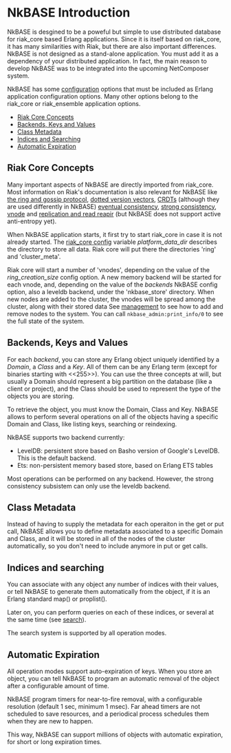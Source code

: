 # NkBASE Introduction

NkBASE is desgined to be a poweful but simple to use distributed database for riak_core based Erlang applications. Since it is itself based on riak_core, it has many similarities with Riak, but there are also important differences. NkBASE is not designed as a stand-alone application. You must add it as a dependency of your distributed application. In fact, the main reason to develop NkBASE was to be integrated into the upcoming NetComposer system. 

NkBASE has some [configuration](configuration.md) options that must be included as Erlang application configuration options. Many other options belong to the riak_core or riak_ensemble application options.

* [Riak Core Concepts](#riak-core-concepts)
* [Backends, Keys and Values](#backend-keys-values)
* [Class Metadata](#class-metadata)
* [Indices and Searching](#indiced-and-searching)
* [Automatic Expiration](#automatic-expiration)



## Riak Core Concepts

Many important aspects of NkBASE are directly imported from riak_core. Most information on Riak's documentation is also relevant for NkBASE like [the ring and gossip protocol](http://docs.basho.com/riak/latest/theory/concepts/Clusters), [dotted version vectors](http://docs.basho.com/riak/latest/theory/concepts/context/#Dotted-Version-Vectors), [CRDTs](http://docs.basho.com/riak/latest/theory/concepts/crdts/) (although they are used differently in NkBASE) [eventual consistency](http://docs.basho.com/riak/latest/theory/concepts/Eventual-Consistency/), [strong consistency](http://docs.basho.com/riak/latest/theory/concepts/strong-consistency/), [vnode](http://docs.basho.com/riak/latest/theory/concepts/vnodes/) and [replication and read reapir](http://docs.basho.com/riak/latest/theory/concepts/Replication/) (but NkBASE does not support active anti-entropy yet). 

When NkBASE application starts, it first try to start riak_core in case it is not already started. The [riak_core config](config.md) variable _platform_data_dir_ describes the directory to store all data. Riak core will put there the directories 'ring' and 'cluster_meta'.

Riak core will start a number of 'vnodes', depending on the value of the _ring_creation_size_ config option. A new memory backend will be started for each vnode, and, depending on the value of the _backends_ NkBASE config option, also a leveldb backend, under the 'nkbase_store' directory. When new nodes are added to the cluster, the vnodes will be spread among the cluster, along with their stored data See [management](management.md) to see how to add and remove nodes to the system. You can call ```nkbase_admin:print_info/0``` to see the full state of the system.

## Backends, Keys and Values

For each _backend_, you can store any Erlang object uniquely identified by a _Domain_, a _Class_ and a _Key_. All of them can be any Erlang term (except for binaries starting with <<255>>). You can use the three concepts at will, but usually a Domain should represent a big partition on the database (like a client or project), and the Class should be used to represent the type of the objects you are storing.

To retrieve the object, you must know the Domain, Class and Key. 
NkBASE allows to perform several operations on all of the objects having a specific Domain and Class, like listing keys, searching or reindexing.

NkBASE supports two backend currently:
* LevelDB: persistent store based on Basho version of Google's LevelDB. This is the default backend.
* Ets: non-persistent memory based store, based on Erlang ETS tables

Most operations can be performed on any backend. However, the strong consistency subsistem can only use the leveldb backend.


## Class Metadata

Instead of having to supply the metadata for each operaiton in the get or put call, NkBASE allows you to define metadata associated to a specific Domain and Class, and it will be stored in all of the nodes of the cluster automatically, so you don't need to include anymore in put or get calls.


## Indices and searching

You can associate with any object any number of indices with their values, or tell NkBASE to generate them automatically from the object, if it is an Erlang standard map() or proplist().

Later on, you can perform queries on each of these indices, or several at the same time (see [search](search.md)). 

The search system is supported by all operation modes.


## Automatic Expiration

All operation modes support auto-expiration of keys. When you store an object, you can tell NkBASE to program an automatic removal of the object after a configurable amount of time.

NkBASE program timers for near-to-fire removal, with a configurable resolution (default 1 sec, minimum 1 msec). Far ahead timers are not scheduled to save resources, and a periodical process schedules them when they are new to happen.

This way, NkBASE can support millions of objects with automatic expiration, for short or long expiration times.






